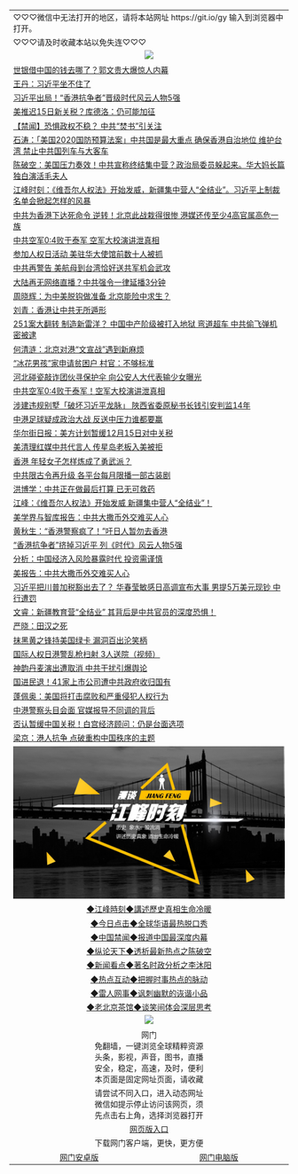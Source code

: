  <table>
<tr>
<td colspan="2" align=left>
♡♡♡微信中无法打开的地区，请将本站网址 https://git.io/gy 输入到浏览器中打开。 
 </td>
</tr>
 <tr>
 <td colspan="2" align=left>
♡♡♡请及时收藏本站以免失连♡♡♡
</td>
 </tr>
  <tr>
    <td colspan="2" align=center><img src="https://cdn.jsdelivr.net/gh/gyoupiodf/im1/%E7%BD%91%E9%97%A8%E6%96%B0%E9%97%BB1.jpg"></td>
 </tr>
<tr><td colspan="2" align="left"><a href="https://xball.casa/oo.aspx?name=c1105405&key=eqxowaguscvmxdgc&from=gy">世银借中国的钱去哪了？郭文贵大爆惊人内幕</a></td></tr>
<tr><td colspan="2" align="left"><a href="https://xball.casa/oo.aspx?name=c1105416&key=eqxowaguscvmxdgc&from=gy">王丹：习近平坐不住了</a></td></tr>
<tr><td colspan="2" align="left"><a href="https://xball.casa/oo.aspx?name=c1105482&key=eqxowaguscvmxdgc&from=gy">习近平出局！“香港抗争者”晋级时代风云人物5强</a></td></tr>
<tr><td colspan="2" align="left"><a href="https://xball.casa/oo.aspx?name=c1105436&key=eqxowaguscvmxdgc&from=gy">美推迟15日新关税？库德洛：仍可能加征</a></td></tr>
<tr><td colspan="2" align="left"><a href="https://xball.casa/oo.aspx?name=c1105469&key=eqxowaguscvmxdgc&from=gy">【禁闻】恐惧政权不稳？ 中共“焚书”引关注</a></td></tr>
 <tr><td colspan="2" align="left"><a href="https://xball.casa/oo.aspx?name=c816850&key=eqxowaguscvmxdgc&from=gy">石涛：「美国2020国防预算法案」中共国是最大重点 确保香港自治地位 维护台湾 禁止中共国列车与大客车</a></td></tr>
<tr><td colspan="2" align="left"><a href="https://xball.casa/oo.aspx?name=c816932&key=eqxowaguscvmxdgc&from=gy">陈破空：美国压力奏效！中共宣称终结集中营？政治局委员躲起来。华大妈长篇独白演活毛夫人</a></td></tr>
<tr><td colspan="2" align="left"><a href="https://xball.casa/oo.aspx?name=c922850&key=eqxowaguscvmxdgc&from=gy">江峰时刻：《维吾尔人权法》开始发威，新疆集中营人“全结业”。习近平上制裁名单会掀起怎样的风暴</a></td></tr>
<tr><td colspan="2" align="left"><a href="https://xball.casa/oo.aspx?name=c1105424&key=eqxowaguscvmxdgc&from=gy">中共为香港下达死命令 逆转！北京此战栽得很惨 港媒还传至少4高官属高危一族</a></td></tr>
<tr><td colspan="2" align="left"><a href="https://xball.casa/oo.aspx?name=c1105486&key=eqxowaguscvmxdgc&from=gy">中共空军0:4败于泰军 空军大校演讲泄真相</a></td></tr>
<tr><td colspan="2" align="left"><a href="https://xball.casa/oo.aspx?name=c1105392&key=eqxowaguscvmxdgc&from=gy">参加人权日活动 美驻华大使馆前数十人被抓</a></td></tr>
<tr><td colspan="2" align="left"><a href="https://xball.casa/oo.aspx?name=c1105556&key=eqxowaguscvmxdgc&from=gy">中共再警告 美航母到台湾恰好送共军机会武攻</a></td></tr>
<tr><td colspan="2" align="left"><a href="https://xball.casa/oo.aspx?name=c1105490&key=eqxowaguscvmxdgc&from=gy">大陆再无网络直播？中共强令一律延播3分钟</a></td></tr>
<tr><td colspan="2" align="left"><a href="https://xball.casa/oo.aspx?name=c1105447&key=eqxowaguscvmxdgc&from=gy">周晓辉：为中美脱钩做准备  北京能险中求生？</a></td></tr>
<tr><td colspan="2" align="left"><a href="https://xball.casa/oo.aspx?name=c1105415&key=eqxowaguscvmxdgc&from=gy">刘青：香港让中共无所遁形</a></td></tr>
<tr><td colspan="2" align="left"><a href="https://xball.casa/oo.aspx?name=c1105402&key=eqxowaguscvmxdgc&from=gy">251案大翻转 制造新雷洋？ 中国中产阶级被打入地狱 弯道超车 中共偷飞弹机密被逮</a></td></tr>
<tr><td colspan="2" align="left"><a href="https://xball.casa/oo.aspx?name=c1105417&key=eqxowaguscvmxdgc&from=gy">何清涟：北京对港“文宣战”遇到新麻烦</a></td></tr>
<tr><td colspan="2" align="left"><a href="https://xball.casa/oo.aspx?name=c1105478&key=eqxowaguscvmxdgc&from=gy">“冰花男孩”家申请贫困户 村官：不够标准</a></td></tr>
<tr><td colspan="2" align="left"><a href="https://xball.casa/oo.aspx?name=c1105442&key=eqxowaguscvmxdgc&from=gy">河北碰瓷敲诈团伙寻保护伞 向公安人大代表输少女曝光</a></td></tr>
<tr><td colspan="2" align="left"><a href="https://xball.casa/oo.aspx?name=c1105506&key=eqxowaguscvmxdgc&from=gy">中共空军0:4败于泰军！空军大校演讲泄真相</a></td></tr>
<tr><td colspan="2" align="left"><a href="https://xball.casa/oo.aspx?name=c1105472&key=eqxowaguscvmxdgc&from=gy">涉建违规别墅「破坏习近平龙脉」 陜西省委原秘书长钱引安判监14年</a></td></tr>
<tr><td colspan="2" align="left"><a href="https://xball.casa/oo.aspx?name=c1105443&key=eqxowaguscvmxdgc&from=gy">中港足球疑成政治大战 反送中压力谁都要赢</a></td></tr>
<tr><td colspan="2" align="left"><a href="https://xball.casa/oo.aspx?name=c1105399&key=eqxowaguscvmxdgc&from=gy">华尔街日报：美方计划暂缓12月15日对中关税</a></td></tr>
<tr><td colspan="2" align="left"><a href="https://xball.casa/oo.aspx?name=c1105484&key=eqxowaguscvmxdgc&from=gy">美清理红媒中共代言人 传星岛老板入美被拒</a></td></tr>
<tr><td colspan="2" align="left"><a href="https://xball.casa/oo.aspx?name=c1105480&key=eqxowaguscvmxdgc&from=gy">香港 年轻女子怎样炼成了勇武派？</a></td></tr>
<tr><td colspan="2" align="left"><a href="https://xball.casa/oo.aspx?name=c1105489&key=eqxowaguscvmxdgc&from=gy">中共限古令再升级 各平台每月限播一部古装剧</a></td></tr>
<tr><td colspan="2" align="left"><a href="https://xball.casa/oo.aspx?name=c1105577&key=eqxowaguscvmxdgc&from=gy">洪博学：中共正在做最后打算 已无可救药</a></td></tr>
<tr><td colspan="2" align="left"><a href="https://xball.casa/oo.aspx?name=c1105565&key=eqxowaguscvmxdgc&from=gy">江峰：《维吾尔人权法》开始发威 新疆集中营人“全结业”！</a></td></tr>
<tr><td colspan="2" align="left"><a href="https://xball.casa/oo.aspx?name=c1105488&key=eqxowaguscvmxdgc&from=gy">美学界与智库报告：中共大撒币外交难买人心</a></td></tr>
<tr><td colspan="2" align="left"><a href="https://xball.casa/oo.aspx?name=c1105498&key=eqxowaguscvmxdgc&from=gy">黄秋生：“香港警察疯了！”吁日人暂勿去香港</a></td></tr>
<tr><td colspan="2" align="left"><a href="https://xball.casa/oo.aspx?name=c1105514&key=eqxowaguscvmxdgc&from=gy">“香港抗争者”挤掉习近平 列《时代》风云人物5强</a></td></tr>
<tr><td colspan="2" align="left"><a href="https://xball.casa/oo.aspx?name=c1105435&key=eqxowaguscvmxdgc&from=gy">分析：中国经济入风险暴露时代 投资需谨慎</a></td></tr>
<tr><td colspan="2" align="left"><a href="https://xball.casa/oo.aspx?name=c1105460&key=eqxowaguscvmxdgc&from=gy">美报告：中共大撒币外交难买人心</a></td></tr>
<tr><td colspan="2" align="left"><a href="https://xball.casa/oo.aspx?name=c1105587&key=eqxowaguscvmxdgc&from=gy">习近平把川普加税豁出去了？ 华春莹敏感日高调宣布大事 男提5万美元现钞 中行遭罚</a></td></tr>
<tr><td colspan="2" align="left"><a href="https://xball.casa/oo.aspx?name=c1105563&key=eqxowaguscvmxdgc&from=gy">文睿：新疆教育营“全结业” 其背后是中共官员的深度恐惧！</a></td></tr>
<tr><td colspan="2" align="left"><a href="https://xball.casa/oo.aspx?name=c1105437&key=eqxowaguscvmxdgc&from=gy">严晓：田汉之死</a></td></tr>
<tr><td colspan="2" align="left"><a href="https://xball.casa/oo.aspx?name=c1105446&key=eqxowaguscvmxdgc&from=gy">抹黑黄之锋持美国绿卡 漏洞百出沦笑柄</a></td></tr>
<tr><td colspan="2" align="left"><a href="https://xball.casa/oo.aspx?name=c1105516&key=eqxowaguscvmxdgc&from=gy">国际人权日港警乱枪扫射 3人送院（视频）</a></td></tr>
<tr><td colspan="2" align="left"><a href="https://xball.casa/oo.aspx?name=c1105508&key=eqxowaguscvmxdgc&from=gy">神韵丹麦演出遭取消 中共干扰引爆舆论</a></td></tr>
<tr><td colspan="2" align="left"><a href="https://xball.casa/oo.aspx?name=c1105401&key=eqxowaguscvmxdgc&from=gy">国进民退！41家上市公司遭中共政府收归国有</a></td></tr>
<tr><td colspan="2" align="left"><a href="https://xball.casa/oo.aspx?name=c1105456&key=eqxowaguscvmxdgc&from=gy">蓬佩奥：美国将打击腐败和严重侵犯人权行为</a></td></tr>
<tr><td colspan="2" align="left"><a href="https://xball.casa/oo.aspx?name=c1105444&key=eqxowaguscvmxdgc&from=gy">中港警察头目会面 官媒报导不同调的背后</a></td></tr>
<tr><td colspan="2" align="left"><a href="https://xball.casa/oo.aspx?name=c1105503&key=eqxowaguscvmxdgc&from=gy">否认暂缓中国关税！白宫经济顾问：仍是台面选项</a></td></tr>
<tr><td colspan="2" align="left"><a href="https://xball.casa/oo.aspx?name=c1105510&key=eqxowaguscvmxdgc&from=gy">梁京：港人抗争 点破重构中国秩序的主题</a></td></tr>

 <tr>
   <td colspan="2" align=center><img src="https://github.com/gyoupiodf/im1/blob/master/jf-1.jpg"></td>
  </tr>
   <tr>
   <td colspan="2" align=center> 
<a href="https://xball.casa/oo.aspx?name=c922850&key=eqxowaguscvmxdgc&from=gy&tag=9877">◆江峰時刻◆講述歷史真相生命冷暖</a><br/>
    </td>
  </tr>
   <tr>
   <td colspan="2" align=center> 
<a href="https://xball.casa/oo.aspx?name=c816850&key=eqxowaguscvmxdgc&from=gy&tag=9877">◆今日点击◆全球华语最热脱口秀</a><br/>
    </td>
  </tr>
  <tr>
  <td colspan="2" align=center>
<a href="https://xball.casa/oo.aspx?name=c816860&key=eqxowaguscvmxdgc&from=gy&tag=99733110">◆中国禁闻◆报道中国最深度内幕</a><br/>
   </tr>
  <tr>
     <td colspan="2" align=center>
<a href="https://xball.casa/oo.aspx?name=c816855&key=eqxowaguscvmxdgc&from=gy&tag=997110">◆纵论天下◆透析最新热点之陈破空</a><br/>
   </tr>
   <tr>
      <td colspan="2" align=center>
<a href="https://xball.casa/oo.aspx?name=c838308&key=eqxowaguscvmxdgc&from=gy&tag=9973110">◆新闻看点◆著名时政分析之李沐阳</a><br/>
   </tr>
   <tr>
     <td colspan="2" align=center>
<a href="https://xball.casa/oo.aspx?name=c816852&key=eqxowaguscvmxdgc&from=gy&tag=9733110">◆热点互动◆把握时事热点的脉动</a><br/>
   </tr>
   <tr>
      <td colspan="2" align=center>
<a href="https://xball.casa/oo.aspx?name=c816694&key=eqxowaguscvmxdgc&from=gy&tag=93310">◆雷人网事◆讽刺幽默的诙谐小品</a><br/>
   </tr>
   <tr>
    <td colspan="2" align=center>
<a href="https://xball.casa/oo.aspx?name=c816650&key=eqxowaguscvmxdgc&from=gy&tag=9973110">◆老北京茶馆◆谈笑间体会深层思考</a><br/>
   </tr>
 <tr>
    <td colspan="2" align="center"><img src="https://gitlab.com/ogate2/up/raw/master/_/oGate65.jpg"/></td>
  </tr>
  <tr>
    <td colspan="2" align="center">网门<br/>免翻墙，一键浏览全球精粹资源<br/>头条，影视，声音，图书，直播<br/>安全，稳定，高速，及时，便利<br/>本页面是固定网址页面，请收藏</td>
  <tr>
  <tr>
    <td colspan="2" align="center">请尝试不同入口，进入动态网址<br/>微信如提示停止访问该网页，须<br/>先点击右上角，选择浏览器打开</td>
  <tr>
  <tr>
    <td colspan="2" align="center"><a href="https://cdn.statically.io/gh/otiny/up/master/show001.htm">网页版入口</a></td>
  </tr>
  <tr>
    <td colspan="2" align="center">下载网门客户端，更快，更方便</td>
  <tr>
  <tr>
    <td align="center"><a href="https://raw.githubusercontent.com/opipe/up/master/oGatea.apk">网门安卓版</a></td>
    <td align="center"><a href="https://raw.githubusercontent.com/opipe/up/master/oGate.zip">网门电脑版</a></td>
  </tr>
</table>


